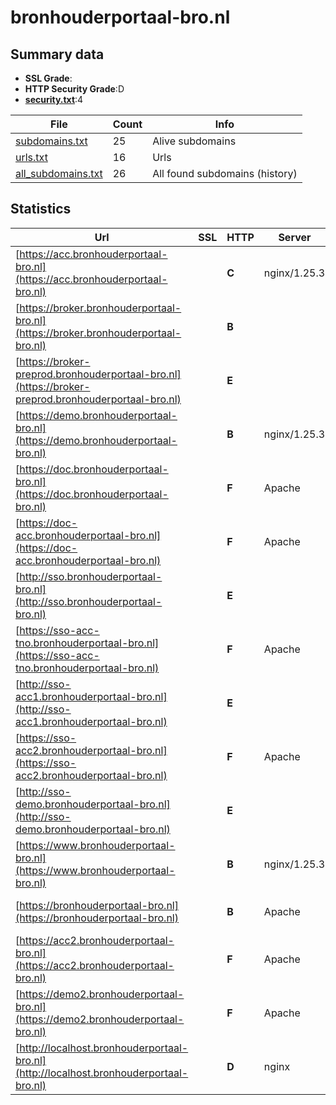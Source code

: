 

# bronhouderportaal-bro.nl
## Summary data


 - **SSL Grade**:
 - **HTTP Security Grade**:D
 - **[security.txt](https://www.digitaleoverheid.nl/nieuws/standaard-security-txt-nu-verplicht-voor-overheid/)**:4


| File       | Count | Info |
|------------|-------|------|
|[subdomains.txt](/data/bronhouderportaal-bro.nl/subdomains.txt)|25|Alive subdomains|
|[urls.txt](/data/bronhouderportaal-bro.nl/urls.txt)|16|Urls|
|[all_subdomains.txt](/data/bronhouderportaal-bro.nl/all_subdomains.txt)|26|All found subdomains (history)|


## Statistics


| Url | SSL | HTTP | Server | Cookie | HSTS | CORS | CTO | CSP | XFO | XXP | RP |FP| Tech |Title |
|--------|-------|-------|------|------|------|------|------|------|------|------|------|------|------|------|
|[https://acc.bronhouderportaal-bro.nl](https://acc.bronhouderportaal-bro.nl)| | **C**|nginx/1.25.3|:white_check_mark: |:white_check_mark: | :warning:| |:warning: | | :white_check_mark: | :white_check_mark: | |HSTS Nginx:1.25.3|Home | Bronhoude...|
|[https://broker.bronhouderportaal-bro.nl](https://broker.bronhouderportaal-bro.nl)| | **B**|| |:white_check_mark: | | | | | | :white_check_mark: | |HSTS||
|[https://broker-preprod.bronhouderportaal-bro.nl](https://broker-preprod.bronhouderportaal-bro.nl)| | **E**|| | | | | | | | :white_check_mark: | |HSTS||
|[https://demo.bronhouderportaal-bro.nl](https://demo.bronhouderportaal-bro.nl)| | **B**|nginx/1.25.3|:white_check_mark: |:white_check_mark: | | | | :white_check_mark: | :white_check_mark: | :white_check_mark: | |HSTS Nginx:1.25.3|Home | Bronhoude...|
|[https://doc.bronhouderportaal-bro.nl](https://doc.bronhouderportaal-bro.nl)| | **F**|Apache| | | | | | | | :white_check_mark: | |Apache HTTP Server||
|[https://doc-acc.bronhouderportaal-bro.nl](https://doc-acc.bronhouderportaal-bro.nl)| | **F**|Apache| | | | | | | | :white_check_mark: | |Apache HTTP Server||
|[http://sso.bronhouderportaal-bro.nl](http://sso.bronhouderportaal-bro.nl)| | **E**|| | | | | | | | :white_check_mark: | |||
|[https://sso-acc-tno.bronhouderportaal-bro.nl](https://sso-acc-tno.bronhouderportaal-bro.nl)| | **F**|Apache| | | | | | | | :white_check_mark: | |Apache HTTP Server||
|[http://sso-acc1.bronhouderportaal-bro.nl](http://sso-acc1.bronhouderportaal-bro.nl)| | **E**|| | | | | | | | :white_check_mark: | |||
|[https://sso-acc2.bronhouderportaal-bro.nl](https://sso-acc2.bronhouderportaal-bro.nl)| | **F**|Apache| | | | | | | | :white_check_mark: | |Apache HTTP Server HSTS|403 Forbidden|
|[http://sso-demo.bronhouderportaal-bro.nl](http://sso-demo.bronhouderportaal-bro.nl)| | **E**|| | | | | | | | :white_check_mark: | |||
|[https://www.bronhouderportaal-bro.nl](https://www.bronhouderportaal-bro.nl)| | **B**|nginx/1.25.3|:white_check_mark: |:white_check_mark: | | | | :white_check_mark: | :white_check_mark: | :white_check_mark: | |HSTS Nginx:1.25.3|Home | Bronhoude...|
|[https://bronhouderportaal-bro.nl](https://bronhouderportaal-bro.nl)| | **B**|Apache|:white_check_mark: |:white_check_mark: | | | | :white_check_mark: | :white_check_mark: | :white_check_mark: | |Apache HTTP Server HSTS|301 Moved Perman...|
|[https://acc2.bronhouderportaal-bro.nl](https://acc2.bronhouderportaal-bro.nl)| | **F**|Apache| | | | | | | | :white_check_mark: | |Apache HTTP Server HSTS|403 Forbidden|
|[https://demo2.bronhouderportaal-bro.nl](https://demo2.bronhouderportaal-bro.nl)| | **F**|Apache| | | | | | | | :white_check_mark: | |Apache HTTP Server HSTS|403 Forbidden|
|[http://localhost.bronhouderportaal-bro.nl](http://localhost.bronhouderportaal-bro.nl)| | **D**|nginx| | | | | | :white_check_mark: | :white_check_mark: | :white_check_mark: | |Nginx|Welcome to nginx...|

